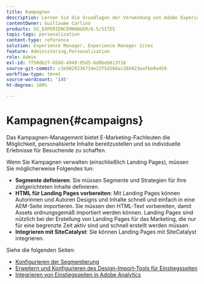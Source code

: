 ```yaml
---
title: Kampagnen
description: Lernen Sie die Grundlagen der Verwendung von Adobe Experience Manager(AEM)-Kampagnen kennen.
contentOwner: Guillaume Carlino
products: SG_EXPERIENCEMANAGER/6.5/SITES
topic-tags: personalization
content-type: reference
solution: Experience Manager, Experience Manager Sites
feature: Administering,Personalization
role: Admin
exl-id: 7f50db27-b5dd-4949-95d5-6d0beb813f10
source-git-commit: c3e9029236734e22f5d266ac26b923eafbe0a459
workflow-type: tm+mt
source-wordcount: '145'
ht-degree: 100%

---
```


# Kampagnen{#campaigns}

Das Kampagnen-Management bietet E-Marketing-Fachleuten die Möglichkeit, personalisierte Inhalte bereitzustellen und so individuelle Erlebnisse für Besuchende zu schaffen.

Wenn Sie Kampagnen verwalten (einschließlich Landing Pages), müssen Sie möglicherweise Folgendes tun:

* **Segmente definieren**: Sie müssen Segmente und Strategien für Ihre zielgerichteten Inhalte definieren.
* **HTML für Landing Pages vorbereiten**: Mit Landing Pages können Autorinnen und Autoren Designs und Inhalte schnell und einfach in eine AEM-Seite importieren. Sie müssen den HTML-Text vorbereiten, damit Assets ordnungsgemäß importiert werden können. Landing Pages sind nützlich bei der Erstellung von Landing Pages für das Marketing, die nur für eine begrenzte Zeit aktiv sind und schnell erstellt werden müssen.
* **Integrieren mit SiteCatalyst**: Sie können Landing Pages mit SiteCatalyst integrieren.

Siehe die folgenden Seiten:

* [Konfigurieren der Segmentierung](/help/sites-administering/campaign-segmentation.md)
* [Erweitern und Konfigurieren des Design-Import-Tools für Einstiegsseiten](/help/sites-administering/extending-the-design-importer-for-landingpages.md)
* [Integrieren von Einstiegsseiten in Adobe Analytics](/help/sites-administering/integrating-landing-pages-with-adobe-analytics.md)
